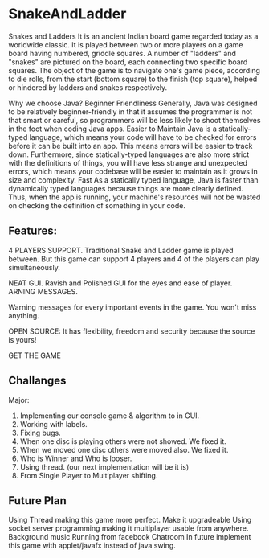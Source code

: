 # SnakeAndLadder

Snakes and Ladders
It is an ancient Indian board game regarded today as a worldwide classic. It is played between two or more players on a game board having numbered, griddle squares. A number of "ladders" and "snakes" are pictured on the board, each connecting two specific board squares. The object of the game is to navigate one's game piece, according to die rolls, from the start (bottom square) to the finish (top square), helped or hindered by ladders and snakes respectively. 

Why we choose Java?
Beginner Friendliness
Generally, Java was designed to be relatively beginner-friendly in that it assumes the programmer is not that smart or careful, so programmers will be less likely to shoot themselves in the foot when coding Java apps.
Easier to Maintain
Java is a statically-typed language, which means your code will have to be checked for errors before it can be built into an app. This means errors will be easier to track down. Furthermore, since statically-typed languages are also more strict with the definitions of things, you will have less strange and unexpected errors, which means your codebase will be easier to maintain as it grows in size and complexity.
Fast
As a statically typed language, Java is faster than dynamically typed languages because things are more clearly defined. Thus, when the app is running, your machine's resources will not be wasted on checking the definition of something in your code.

## Features:
4 PLAYERS SUPPORT.
Traditional Snake and Ladder game is played between. But this game can support 4 players and 4 of the players can play simultaneously. 

NEAT GUI.
Ravish and Polished GUI for the eyes and ease of player.  
ARNING MESSAGES.

Warning messages for every important events in the game. 
You won't miss anything.

OPEN SOURCE: 
It has flexibility, freedom and security because the source is yours! 

GET THE GAME


## Challanges
Major:
1. Implementing our console game & algorithm to in GUI.
2. Working with labels.
3. Fixing bugs.
4. When one disc is playing others were not showed. We fixed it.
5. When we moved one disc others were moved also. We fixed it.
6. Who is Winner and Who is looser.
7. Using thread. (our next implementation will be it is)
8. From Single Player to Multiplayer shifting. 

## Future Plan

Using Thread making this game more perfect.
Make it upgradeable
Using socket server programming making it multiplayer usable from anywhere.
Background music
Running from facebook
Chatroom
In future implement this game with applet/javafx instead of java swing.
